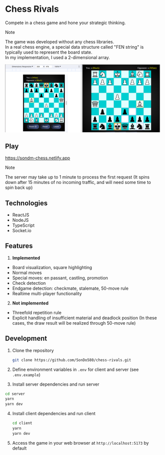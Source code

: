 # Chess Rivals

Compete in a chess game and hone your strategic thinking.

> [!NOTE]
> The game was developed without any chess libraries.  
> In a real chess engine, a special data structure called "FEN string" is typically used to represent the board state.  
> In my implementation, I used a 2-dimensional array.

![Chess-Rivals](https://github.com/SonDo580/chess-rivals/blob/main/client/public/chess-battle.png)

## Play

https://sondm-chess.netlify.app

> [!NOTE]
> The server may take up to 1 minute to process the first request (It spins down after 15 minutes of no incoming traffic, and will need some time to spin back up)

## Technologies

- ReactJS
- NodeJS
- TypeScript
- Socket.io

## Features

1. **Implemented**

- Board visualization, square highlighting
- Normal moves
- Special moves: en passant, castling, promotion
- Check detection
- Endgame detection: checkmate, stalemate, 50-move rule
- Realtime multi-player functionality

2. **Not implemented**

- Threefold repetition rule
- Explicit handling of insufficient material and deadlock position (In these cases, the draw result will be realized through 50-move rule)

## Development

1. Clone the repository

   ```bash
   git clone https://github.com/SonDo580/chess-rivals.git
   ```

2. Define environment variables in `.env` for client and server
   (see `.env.example`)

3. Install server dependencies and run server

```bash
cd server
yarn
yarn dev
```

4. Install client dependencies and run client

   ```bash
   cd client
   yarn
   yarn dev
   ```

5. Access the game in your web browser at `http://localhost:5173` by default
